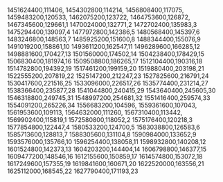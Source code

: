 1451624400,111406,
1454302800,114214,
1456808400,117075,
1459483200,120533,
1462075200,123722,
1464753600,126872,
1467345600,129661,1
1470024000,132771,2
1472702400,135983,3
1475294400,139097,4
1477972800,142386,5
1480568400,145397,6
1483246800,148563,7
1485925200,151600,8
1488344400,155076,9
1491019200,158861,10
1493611200,162547,11
1496289600,166285,12
1498881600,170427,13
1501560000,174502,14
1504238400,178429,15
1506830400,181974,16
1509508800,186265,17
1512104400,190316,18
1514782800,194392,19
1517461200,199159,20
1519880400,203198,21
1522555200,207819,22
1525147200,212247,23
1527825600,216791,24
1530417600,221516,25
1533096000,226517,26
1535774400,231214,27
1538366400,235877,28
1541044800,240415,29
1543640400,245605,30
1546318800,249745,31
1548997200,254681,32
1551416400,259574,33
1554091200,265226,34
1556683200,104596,
1559361600,107043,
1561953600,109113,
1564632000,111260,
1567310400,113442,
1569902400,115819,1
1572580800,118052,2
1575176400,120218,3
1577854800,122447,4
1580533200,124700,5
1583038800,126583,6
1585713600,128813,7
1588305600,131104,8
1590984000,133652,9
1593576000,135766,10
1596254400,138058,11
1598932800,140208,12
1601524800,142373,13
1604203200,144404,14
1606798800,146377,15
1609477200,148546,16
1612155600,150859,17
1614574800,153072,18
1617249600,157355,19
1619841600,160671,20
1622520000,163556,21
1625112000,168545,22
1627790400,171193,23
